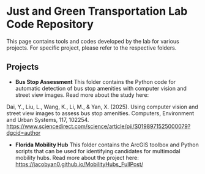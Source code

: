 # Just and Green Transportation Lab Code Repository

This page contains tools and codes developed by the lab for various projects. For specific project, please refer to the respective folders.

## Projects
- **Bus Stop Assessment**
This folder contains the Python code for automatic detection of bus stop amenities with computer vision and street view images. Read more about the study here:

Dai, Y., Liu, L., Wang, K., Li, M., & Yan, X. (2025). Using computer vision and street view images to assess bus stop amenities. Computers, Environment and Urban Systems, 117, 102254. https://www.sciencedirect.com/science/article/pii/S0198971525000079?dgcid=author

- **Florida Mobility Hub**
This folder contains the ArcGIS toolbox and Python scripts that can be used for identifying candidates for multimodal mobility hubs. Read more about the project here: https://jacobyan0.github.io/MobilityHubs_FullPost/

  

